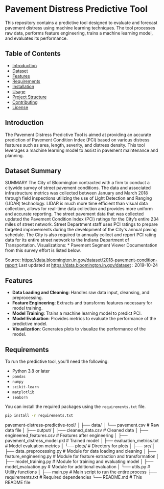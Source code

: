 # Pavement Distress Predictive Tool

This repository contains a predictive tool designed to evaluate and forecast pavement distress using machine learning techniques. The tool processes raw data, performs feature engineering, trains a machine learning model, and evaluates its performance. 

## Table of Contents

- [Introduction](#introduction)
- [Dataset](#data)
- [Features](#features)
- [Requirements](#requirements)
- [Installation](#installation)
- [Usage](#usage)
- [Project Structure](#project-structure)
- [Contributing](#contributing)
- [License](#license)

## Introduction

The Pavement Distress Predictive Tool is aimed at providing an accurate prediction of Pavement Condition Index (PCI) based on various distress features such as area, length, severity, and distress density. This tool leverages a machine learning model to assist in pavement maintenance and planning.

## Dataset Summary

SUMMARY
The City of Bloomington contracted with a firm to conduct a citywide survey of street pavement conditions. The data and associated infrastructure metrics was collected between January and March 2018 through field inspections utilizing the use of Light Detection and Ranging (LIDAR) technology. LIDAR is much more time efficient than visual data collection, allows for real-time data collection and provides more uniform and accurate reporting. The street pavement data that was collected updated the Pavement Condition Index (PCI) ratings for the City’s entire 234 miles of street network. Street Department staff uses PCI ratings to prepare targeted improvements during the development of the City's annual paving schedule. The City is also required to annually collect and report PCI rating data for its entire street network to the Indiana Department of Transportation. Visualizations: * Pavement Segment Viewer Documentation from this survey effort is listed below.

Source: https://data.bloomington.in.gov/dataset/2018-pavement-condition-report
Last updated at https://data.bloomington.in.gov/dataset : 2019-10-24

## Features

- **Data Loading and Cleaning**: Handles raw data input, cleansing, and preprocessing.
- **Feature Engineering**: Extracts and transforms features necessary for model training.
- **Model Training**: Trains a machine learning model to predict PCI.
- **Model Evaluation**: Provides metrics to evaluate the performance of the predictive model.
- **Visualization**: Generates plots to visualize the performance of the model.

## Requirements

To run the predictive tool, you'll need the following:

- Python 3.8 or later
- `pandas`
- `numpy`
- `scikit-learn`
- `matplotlib`
- `seaborn`

You can install the required packages using the `requirements.txt` file.

```bash
pip install -r requirements.txt
```


pavement-distress-predictive-tool/
│
├── data/
│   └── pavement.csv                # Raw data file
│
├── output/
│   ├── cleaned_data.csv            # Cleaned data
│   ├── engineered_features.csv     # Features after engineering
│   ├── pavement_distress_model.pkl # Trained model
│   ├── evaluation_metrics.txt      # Model evaluation metrics
│   └── plots/                      # Directory for plots
│
├── src/
│   ├── data_preprocessing.py       # Module for data loading and cleaning
│   ├── feature_engineering.py      # Module for feature extraction and transformation
│   ├── model_training.py           # Module for training and evaluating model
│   ├── model_evaluation.py         # Module for additional evaluation
│   └── utils.py                    # Utility functions
│
├── main.py                         # Main script to run the entire process
├── requirements.txt                # Required dependencies
└── README.md                       # This README file